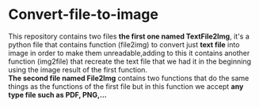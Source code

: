 # Convert-file-to-image

This repository contains two files <b>the first one named TextFile2Img</b>, it's a python file that contains function (file2img) to convert just <b>text file</b> into image in order to make them unreadable,adding to this it contains another function (img2file) that recreate the text file that we had it in the beginning using the image result of the first function.
<br><b>The second file named File2Img</b> contains two functions that do the same things as the functions of the first file but in this function we accept <b>any type file such as PDF, PNG,...</b> 
